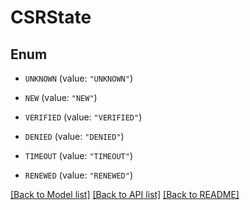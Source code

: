 # CSRState

## Enum


* `UNKNOWN` (value: `"UNKNOWN"`)

* `NEW` (value: `"NEW"`)

* `VERIFIED` (value: `"VERIFIED"`)

* `DENIED` (value: `"DENIED"`)

* `TIMEOUT` (value: `"TIMEOUT"`)

* `RENEWED` (value: `"RENEWED"`)


[[Back to Model list]](../README.md#documentation-for-models) [[Back to API list]](../README.md#documentation-for-api-endpoints) [[Back to README]](../README.md)


